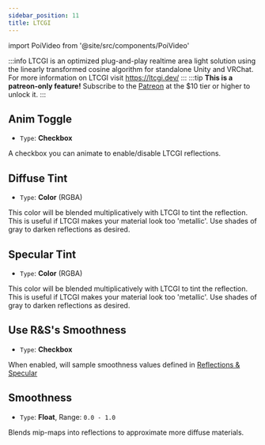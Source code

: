 ```yaml
---
sidebar_position: 11
title: LTCGI
---
```

import PoiVideo from '@site/src/components/PoiVideo'

:::info
LTCGI is an optimized plug-and-play realtime area light solution using the linearly transformed cosine algorithm for standalone Unity and VRChat. For more information on LTCGI visit https://ltcgi.dev/
:::
:::tip
**This is a patreon-only feature!** Subscribe to the [Patreon](https://www.patreon.com/poiyomi) at the $10 tier or higher to unlock it.
:::

## Anim Toggle

- `Type`: **Checkbox**

A checkbox you can animate to enable/disable LTCGI reflections.

## Diffuse Tint

- `Type`: **Color** (RGBA)

This color will be blended multiplicatively with LTCGI to tint the reflection. This is useful if LTCGI makes your material look too 'metallic'. Use shades of gray to darken reflections as desired.

## Specular Tint

- `Type`: **Color** (RGBA)

This color will be blended multiplicatively with LTCGI to tint the reflection. This is useful if LTCGI makes your material look too 'metallic'. Use shades of gray to darken reflections as desired.

## Use R&S's Smoothness

- `Type`: **Checkbox**

When enabled, will sample smoothness values defined in [Reflections & Specular](./reflections-and-specular.md)

## Smoothness

- `Type`: **Float**, Range: `0.0 - 1.0`

Blends mip-maps into reflections to approximate more diffuse materials.